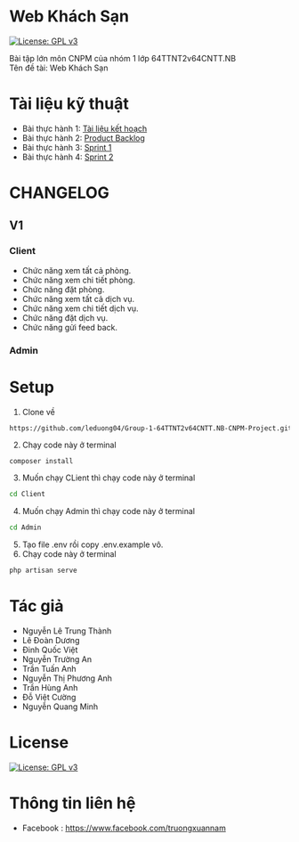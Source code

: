 
# Web Khách Sạn
[![License: GPL v3](https://img.shields.io/badge/License-GPLv3-blue.svg)](https://www.gnu.org/licenses/gpl-3.0.html)

Bài tập lớn môn CNPM của nhóm 1 lớp 64TTNT2v64CNTT.NB
<br>
Tên đề tài: Web Khách Sạn

# Tài liệu kỹ thuật
- Bài thực hành 1: [Tài liệu kết hoạch](https://docs.google.com/document/d/1MwD4-eVJih895si9FNkwrtmp0rpMmXf6/edit?fbclid=IwAR0ldf8J56eEO2-MQC-hsofO8v3dR5IZmqbWy1gcYjlCuK_xa9n0JQyHkoE)
- Bài thực hành 2: [Product Backlog](https://docs.google.com/document/d/1aVD8_jMq8EvKNQiuLSvE2p9Oql2u-nT0uTJVajor2u4/edit?fbclid=IwAR1XXX-gCNa95eKYWyFv0mJnwFV3RzS8fy5Bc79x5tmT3jB7EcW-HHntGAU)
- Bài thực hành 3: [Sprint 1](https://docs.google.com/document/d/1bc6juyxKt5wgkBm_bCJ44eTQ-tky4N5zdvk-bFcrys0/edit?fbclid=IwAR38rp1ab8GK-rxMkbYhWGEwStcwrGA26zLAi9k_KphyGDcN85wJ-Bk89ys&pli=1)
- Bài thực hành 4: [Sprint 2](https://docs.google.com/document/d/1YyrAzqaTHw0cUe8DcSUxlXbDC0KgcZWvJ-nnQS-2yxs/edit?usp=sharing)
# CHANGELOG
## V1
### Client
- Chức năng xem tất cả phòng.
- Chức năng xem chi tiết phòng.
- Chức năng đặt phòng.
- Chức năng xem tất cả dịch vụ.
- Chức năng xem chi tiết dịch vụ.
- Chức năng đặt dịch vụ.
- Chức năng gửi feed back.
### Admin
# Setup 
1. Clone về
```sh
https://github.com/leduong04/Group-1-64TTNT2v64CNTT.NB-CNPM-Project.git
```
2. Chạy code này ở terminal
```
composer install
```
3. Muốn chạy CLient thì chạy code này ở terminal
```sh
cd Client
```

4. Muốn chạy Admin thì chạy code này ở terminal
```sh
cd Admin
```
5. Tạo file .env rồi copy .env.example vô.
6. Chạy code này ở terminal
```sh
php artisan serve
```

# Tác giả
- Nguyễn Lê Trung Thành
- Lê Đoàn Dương
- Đinh Quốc Việt
- Nguyễn Trường An
- Trần Tuấn Anh
- Nguyễn Thị Phương Anh
- Trần Hùng Anh
- Đỗ Việt Cường
- Nguyễn Quang Minh

# License
[![License: GPL v3](https://img.shields.io/badge/License-GPLv3-blue.svg)](https://www.gnu.org/licenses/gpl-3.0.html)
# Thông tin liên hệ
- Facebook : https://www.facebook.com/truongxuannam




